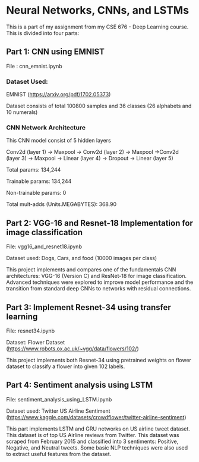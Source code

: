 # Neural Networks, CNNs, and LSTMs

This is a part of my assignment from my CSE 676 - Deep Learning course. This is divided into four parts:

## Part 1: CNN using EMNIST

File : cnn_emnist.ipynb

### Dataset Used:

EMNIST (https://arxiv.org/pdf/1702.05373)

Dataset consists of total 100800 samples and 36 classes (26 alphabets and 10 numerals)

### CNN Network Architecture

This CNN model consist of 5 hidden layers

Conv2d (layer 1) -> Maxpool -> Conv2d (layer 2) -> Maxpool ->Conv2d (layer 3) -> Maxpool -> Linear (layer 4) -> Dropout -> Linear (layer 5)

Total params: 134,244

Trainable params: 134,244

Non-trainable params: 0

Total mult-adds (Units.MEGABYTES): 368.90

## Part 2: VGG-16 and Resnet-18 Implementation for image classification

File: vgg16_and_resnet18.ipynb

Dataset used: Dogs, Cars, and food (10000 images per class)

This project implements and compares one of the fundamentals CNN architectures: VGG-16 (Version C) and ResNet-18 for image classification. Advanced techniques were explored to improve model performance and the transition from standard deep CNNs to networks with residual connections.


## Part 3: Implement Resnet-34 using transfer learning

File: resnet34.ipynb

Dataset: Flower Dataset (https://www.robots.ox.ac.uk/~vgg/data/flowers/102/)

This project implements both Resnet-34 using pretrained weights on flower dataset to classify a flower into given 102 labels.


## Part 4: Sentiment analysis using LSTM

File: sentiment_analysis_using_LSTM.ipynb

Dataset used: Twitter US Airline Sentiment (https://www.kaggle.com/datasets/crowdflower/twitter-airline-sentiment)

This part implements LSTM and GRU networks on US airline tweet dataset. This dataset is of top US Airline reviews from Twitter. This dataset was scraped from February 2015 and classified into 3 sentiments: Positive, Negative, and Neutral tweets. Some basic NLP techniques were also used to extract useful features from the dataset.

